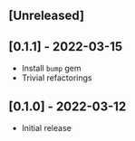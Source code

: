 ## [Unreleased]
## [0.1.1] - 2022-03-15

- Install `bump` gem
- Trivial refactorings

## [0.1.0] - 2022-03-12

- Initial release
